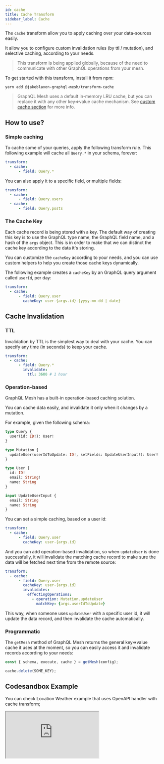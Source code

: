 ```yaml
---
id: cache
title: Cache Transform
sidebar_label: Cache
---
```


The `cache` transform allow you to apply caching over your data-sources easily. 

It allow you to configure custom invalidation rules (by ttl / mutation), and selective caching, according to your needs.

> This transform is being applied globally, because of the need to communicate with other GraphQL operations from your mesh.

To get started with this transform, install it from npm:

```
yarn add @jakeblaxon-graphql-mesh/transform-cache
```

> GraphQL Mesh uses a default in-memory LRU cache, but you can replace it with any other key=>value cache mechanism. See [custom cache section](/docs/recipes/custom-cache) for more info.

## How to use?

### Simple caching

To cache some of your queries, apply the following transform rule. This following example will cache all `Query.*` in your schema, forever:

```yml
transform:
  - cache:
      - field: Query.*
```

You can also apply it to a specific field, or multiple fields:

```yml
transform:
  - cache:
      - field: Query.users
  - cache:
      - field: Query.posts
```

### The Cache Key

Each cache record is being stored with a key. The default way of creating this key is to use the GraphQL type name, the GraphQL field name, and a hash of the `args` object. This is in order to make that we can distinct the cache key according to the data it's storing.

You can customize the `cacheKey` according to your needs, and you can use custom helpers to help you create those cache keys dynamically. 

The following example creates a `cacheKey` by an GraphQL query argument called `userId`, per day:

```yml
transform:
  - cache:
      - field: Query.user
        cacheKey: user-{args.id}-{yyyy-mm-dd | date}
```

## Cache Invalidation

### TTL

Invalidation by TTL is the simplest way to deal with your cache. You can specify any time (in seconds) to keep your cache. 

```yml
transform:
  - cache:
      - field: Query.*
        invalidate:
          ttl: 3600 # 1 hour
```

### Operation-based

GraphQL Mesh has a built-in operation-based caching solution.

You can cache data easily, and invalidate it only when it changes by a mutation.

For example, given the following schema:

```graphql
type Query {
  user(id: ID!): User!
}

type Mutation {
  updateUser(userIdToUpdate: ID!, setFields: UpdateUserInput!): User!
}

type User {
  id: ID!
  email: String!
  name: String
}

input UpdateUserInput {
  email: String
  name: String
}
```

You can set a simple caching, based on a user id: 

```yml
transform:
  - cache:
      - field: Query.user
        cacheKey: user-{args.id}
```

And you can add operation-based invalidation, so when `updateUser` is done successfully, it will invalidate the matching cache record to make sure the data will be fetched next time from the remote source:

```yml
transform:
  - cache:
      - field: Query.user
        cacheKey: user-{args.id}
        invalidates:
          effectingOperations:
            - operation: Mutation.updateUser
              matchKey: {args.userIdToUpdate}
```

This way, when someone uses `updateUser` with a specific user id, it will update the data record, and then invalidate the cache automatically.

### Programmatic 

The `getMesh` method of GraphQL Mesh returns the general key=>value cache it uses at the moment, so you can easily access it and invalidate records according to your needs:

```ts
const { schema, execute, cache } = getMesh(config);

cache.delete(SOME_KEY);
```

## Codesandbox Example

You can check Location Weather example that uses OpenAPI handler with cache transform;

<iframe
     src="https://codesandbox.io/embed/github/Urigo/graphql-mesh/tree/master/examples/openapi-location-weather?fontsize=14&hidenavigation=1&theme=dark&module=%2F.meshrc.yml"
     style={{width:"100%", height:"500px", border:"0", borderRadius: "4px", overflow:"hidden"}}
     title="typescript-location-weather-example"
     allow="geolocation; microphone; camera; midi; vr; accelerometer; gyroscope; payment; ambient-light-sensor; encrypted-media; usb"
     sandbox="allow-modals allow-forms allow-popups allow-scripts allow-same-origin"/>

## Config API Reference

{@import ../generated-markdown/CacheTransformConfig.generated.md}
